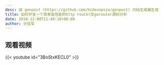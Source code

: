 ```yaml
---
desc: 由 genpost (https://github.com/hidevopsio/genpost) 代码生成器生成
title: 如何开发一个简单高性能的http router及gorouter源码分析
date: 2018-12-08T11:49:10+08:00
author: 许佳军
---
```


## 观看视频

{{< youtube id="3BoStxKECL0" >}}